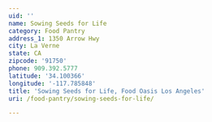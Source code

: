 ```yaml
---
uid: ''
name: Sowing Seeds for Life
category: Food Pantry
address_1: 1350 Arrow Hwy
city: La Verne
state: CA
zipcode: '91750'
phone: 909.392.5777
latitude: '34.100366'
longitude: '-117.785848'
title: 'Sowing Seeds for Life, Food Oasis Los Angeles'
uri: /food-pantry/sowing-seeds-for-life/

---
```

